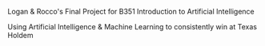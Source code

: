 Logan & Rocco's Final Project for B351 Introduction to Artificial Intelligence

Using Artificial Intelligence & Machine Learning to consistently win at Texas Holdem
